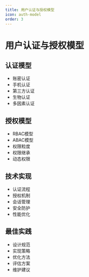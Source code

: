 ```yaml
---
title: 用户认证与授权模型
icon: auth-model
order: 3
---
```


# 用户认证与授权模型

## 认证模型
- 账密认证
- 手机认证
- 第三方认证
- 生物认证
- 多因素认证

## 授权模型
- RBAC模型
- ABAC模型
- 权限粒度
- 权限继承
- 动态权限

## 技术实现
- 认证流程
- 授权机制
- 会话管理
- 安全防护
- 性能优化

## 最佳实践
- 设计规范
- 实现策略
- 优化方法
- 评估方案
- 维护建议
